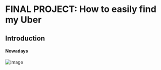 # FINAL PROJECT: How to easily find my Uber
## Introduction
#### Nowadays

![image](https://user-images.githubusercontent.com/51365114/119627750-716f3100-be47-11eb-8e83-686b23c2c161.png)
